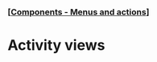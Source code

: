 ### [[Components - Menus and actions](./translated-human-interface-guidelines-markdown/components/menus-and-actions.md)]  
  
# **Activity views**  

